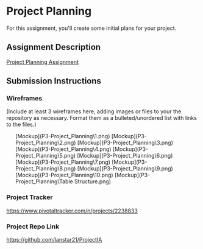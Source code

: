 # Project Planning
For this assignment, you'll create some initial plans for your project.

## Assignment Description
[Project Planning Assignment](https://education.launchcode.org/liftoff/assignments/planning/)

## Submission Instructions

### Wireframes

(Include at least 3 wireframes here, adding images or files to your the repository as necessary. Format them as a bulleted/unordered list with links to the files.)
<ul>
[Mockup](P3-Project_Planning\1.png)
[Mockup](P3-Project_Planning\2.png)
[Mockup](P3-Project_Planning\3.png)
[Mockup](P3-Project_Planning\4.png)
[Mockup](P3-Project_Planning\5.png)
[Mockup](P3-Project_Planning\6.png)
[Mockup](P3-Project_Planning\7.png)
[Mockup](P3-Project_Planning\8.png)
[Mockup](P3-Project_Planning\9.png)
[Mockup](P3-Project_Planning\10.png)
[Mockup](P3-Project_Planning\Table Structure.png)
</ul>

### Project Tracker

https://www.pivotaltracker.com/n/projects/2238833

### Project Repo Link

https://github.com/lanstar21/ProjectIA